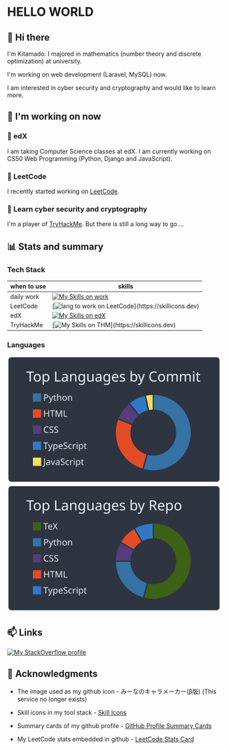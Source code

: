 # HELLO WORLD

## 👋 Hi there

I'm Kitamado. I majored in mathematics (number theory and discrete optimization) at university.

I'm working on web development (Laravel, MySQL) now.

I am interested in cyber security and cryptography and would like to learn more.

## 🌱 I'm working on now

### :school: edX

I am taking Computer Science classes at edX. I am currently working on CS50 Web Programming (Python, Django and JavaScript).

### :punch: LeetCode

I recently started working on [LeetCode](https://leetcode.com/Seasawher/).

### :key: Learn cyber security and cryptography

I'm a player of [TryHackMe](https://tryhackme.com/p/seasawher). But there is still a long way to go....

## :bar_chart: Stats and summary

### Tech Stack

| when to use | skills                                                                                                       |
| ----------- | ------------------------------------------------------------------------------------------------------------ |
| daily work  | [![My Skills on work](https://skillicons.dev/icons?i=php,jquery,laravel,mysql)](https://skillicons.dev)      |
| LeetCode    | [![lang to work on LeetCode](https://skillicons.dev/icons?i=typescript,rust,,)](https://skillicons.dev)          |
| edX         | [![My Skills on edX](https://skillicons.dev/icons?i=python,bootstrap,django,sqlite)](https://skillicons.dev) |
| TryHackMe |  [![My Skills on THM](https://skillicons.dev/icons?i=bash,linux,,)](https://skillicons.dev)  |

### Languages

[![profile summary card, most commit language](profile-summary-card-output/nord_dark/2-most-commit-language.svg)](https://github.com/vn7n24fzkq/github-profile-summary-cards) [![profile summary card, repos per language](profile-summary-card-output/nord_dark/1-repos-per-language.svg)](https://github.com/vn7n24fzkq/github-profile-summary-cards)

## 📫 Links

[![My StackOverflow profile](https://stackoverflow-readme-profile.johannchopin.fr/profile/19453583?theme=monokai)](https://stackoverflow.com/users/19453583/kitamado?tab=profile)

## :bow: Acknowledgments

* The image used as my github icon - みーなのキャラメーカー(β版) (This service no longer exists)

* Skill icons in my tool stack - [Skill Icons](https://skillicons.dev/)

* Summary cards of my github profile - [GitHub Profile Summary Cards](https://github.com/vn7n24fzkq/github-profile-summary-cards)

* My LeetCode stats embedded in github - [LeetCode Stats Card](https://github.com/JacobLinCool/LeetCode-Stats-Card)
